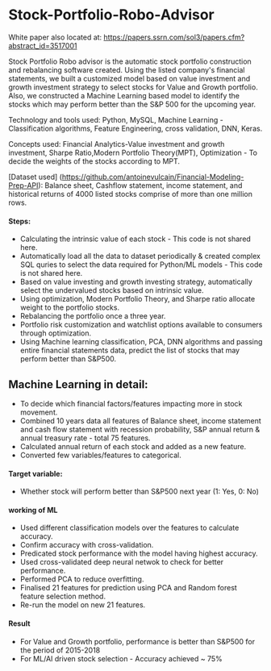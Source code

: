 # Stock-Portfolio-Robo-Advisor
White paper also located at:
https://papers.ssrn.com/sol3/papers.cfm?abstract_id=3517001

Stock Portfolio Robo advisor is the automatic stock portfolio construction and rebalancing software created. Using the listed company's financial statements, we built a customized model based on value investment and growth investment strategy to select stocks for Value and Growth portfolio. Also, we constructed a Machine Learning based model to identify the stocks which may perform better than the S&P 500 for the upcoming year.

Technology and tools used: Python, MySQL, Machine Learning - Classification algorithms, Feature Engineering, cross validation, DNN, Keras. 

Concepts used: Financial Analytics-Value investment and growth investment, Sharpe Ratio,Modern Portfolio Theory(MPT), Optimization - To decide the weights of the stocks according to MPT.

[Dataset used] (https://github.com/antoinevulcain/Financial-Modeling-Prep-API): Balance sheet, Cashflow statement, income statement, and historical returns of 4000 listed stocks comprise of more than one million rows.


#### Steps:
-	Calculating the intrinsic value of each stock - This code is not shared here.
- Automatically load all the data to dataset periodically & created complex SQL quries to select the data required for Python/ML models -   This code is not shared here.
-	Based on value investing and growth investing strategy, automatically select the undervalued stocks based on intrinsic value.
-	Using optimization, Modern Portfolio Theory, and Sharpe ratio allocate weight to the portfolio stocks.
-	Rebalancing the portfolio once a three year.
-	Portfolio risk customization and watchlist options available to consumers through optimization.
-	Using Machine learning classification, PCA, DNN algorithms and passing entire financial statements data, predict the list of stocks that may perform better than S&P500. 

## Machine Learning in detail:
- To decide which financial factors/features impacting more in stock movement.
- Combined 10 years data all features of Balance sheet, income statement and cash flow statement with recession probability, S&P annual   return & annual treasury rate - total 75 features.
- Calculated annual return of each stock and added as a new feature.
- Converted few variables/features to categorical.

#### Target variable:
- Whether stock will perform better than S&P500 next year (1: Yes, 0: No)

#### working of ML
- Used different classification models over the features to calculate accuracy.
- Confirm accuracy with cross-validation.
- Predicated stock performance with the model having highest accuracy.
- Used cross-validated deep neural netwok to check for better performance.
- Performed PCA to reduce overfitting.
- Finalised 21 features for prediction using PCA and Random forest feature selection method.
- Re-run the model on new 21 features.

#### Result
- For Value and Growth portfolio, performance is better than S&P500 for the period of 2015-2018
- For ML/AI driven stock selection - Accuracy achieved ~ 75%
